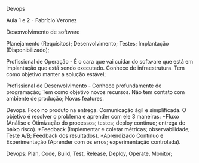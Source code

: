 Devops

Aula 1 e 2 - Fabrício Veronez

Desenvolvimento de software

Planejamento (Requisitos); Desenvolvimento; Testes; Implantação (Disponibilizado);

Profissional de Operação - É o cara que vai cuidar do software que está em implantação que está sendo executado. Conhece de infraestrutura. Tem como objetivo manter a solução estável;

Profissional de Desenvolvimento - Conhece profundamente de programação; Tem como objetivo novos recursos. Não tem contato com ambiente de produção; Novas features. 

Devops. Foco no produto na entrega. Comunicação ágil e simplificada. O objetivo é resolver o problema e aprender com ele
3 maneiras: 
*Fluxo (Análise e Otimização do processos; testes; deploy contínuo; entrega de baixo risco). *Feedback (Implementar e coletar métricas; observabilidade; Teste A/B; Feedback dos resultados). 
*Aprendizado Contínuo e Experimentação (Aprender com os erros; experimentação controlada).

Devops: Plan, Code, Build, Test, Release, Deploy, Operate, Monitor;





